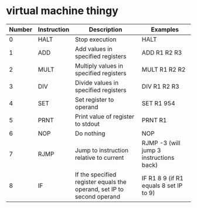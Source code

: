 # virtual machine thingy

|Number|Instruction|Description|Examples
-------|-----------|-----------|--------|
|0|HALT|Stop execution|HALT|
|1|ADD| Add values in specified registers | ADD R1 R2 R3 |
|2|MULT| Multiply values in specified registers | MULT R1 R2 R2 |
|3|DIV| Divide values in specified registers | DIV R1 R2 R3 |
|4|SET| Set register to operand | SET R1 954 |
|5|PRNT| Print value of register to stdout | PRNT R1 |
|6|NOP| Do nothing | NOP |
|7|RJMP| Jump to instruction relative to current | RJMP -3 (will jump 3 instructions back)|
|8|IF| If the specified register equals the operand, set IP to second operand | IF R1 8 9 (if R1 equals 8 set IP to 9)